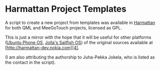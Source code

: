 # Harmattan Project Templates

A script to create a new project from templates was available in
[Harmattan][1] for both QML and MeeGoTouch projects, licensed as GPL.

This is just a mirror with the hope that it will be useful for other
platforms ([Ubuntu Phone OS][2], [Jolla's Sailfish OS][3]) of the
original sources available at [http://harmattan-dev.nokia.com][4].

(I am also attributing the authorship to Juha-Pekka Jokela, who is
listed as the contact in the script).

[1]: http://swipe.nokia.com/
[2]: http://www.ubuntu.com/devices/phone/
[3]: https://sailfishos.org/wiki/Main_Page
[4]: http://harmattan-dev.nokia.com/pool/harmattan/free/p/project-templates/
[5]: http://harmattan-dev.nokia.com/docs/library/html/guide/html/Developer_Library_Alternative_development_environments_Platform_SDK_user_guide_Creating_and_running_your_first_application_with_Harmattan_Platform_SDK.html
